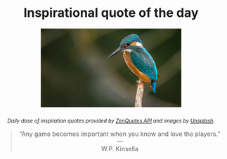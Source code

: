 
<div align="center">

# Inspirational quote of the day

<img src="./data/photo.jpeg" alt="Beautiful nature photo" width="320" height="180">

<sub><i>Daily dose of inspiration quotes provided by [ZenQuotes API](https://zenquotes.io/) and images by [Unsplash](https://unsplash.com/).</i></sub>


<blockquote>&ldquo;Any game becomes important when you know and love the players.&rdquo; &mdash; <footer>W.P. Kinsella</footer></blockquote>

</div>

